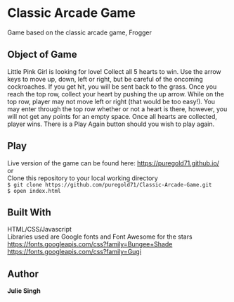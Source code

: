 # Classic Arcade Game
Game based on the classic arcade game, Frogger

## Object of Game
Little Pink Girl is looking for love! Collect all 5 hearts to win.
Use the arrow keys to move up, down, left or right, but be careful of the oncoming cockroaches. If you get hit, you will be sent back to the grass. Once you reach the top row, collect your heart by pushing the up arrow. While on the top row, player may not move left or right (that would be too easy!). You may enter through the top row whether or not a heart is there, however, you will not get any points for an empty space. Once all hearts are collected, player wins. There is a Play Again button should you wish to play again.

## Play
Live version of the game can be found here: https://puregold71.github.io/ <br />
or<br />
Clone this repository to your local working directory<br />
  `$ git clone https://github.com/puregold71/Classic-Arcade-Game.git`<br />
  `$ open index.html`



## Built With
HTML/CSS/Javascript<br/>
Libraries used are Google fonts and Font Awesome for the stars<br />
https://fonts.googleapis.com/css?family=Bungee+Shade<br />
https://fonts.googleapis.com/css?family=Gugi<br />


## Author

**Julie Singh**
